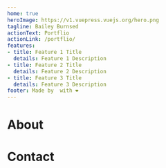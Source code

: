 ```yaml
---
home: true
heroImage: https://v1.vuepress.vuejs.org/hero.png
tagline: Bailey Burnsed
actionText: Portflio
actionLink: /portflio/
features:
- title: Feature 1 Title
  details: Feature 1 Description
- title: Feature 2 Title
  details: Feature 2 Description
- title: Feature 3 Title
  details: Feature 3 Description
footer: Made by  with ❤️
---
```


# About






# Contact


